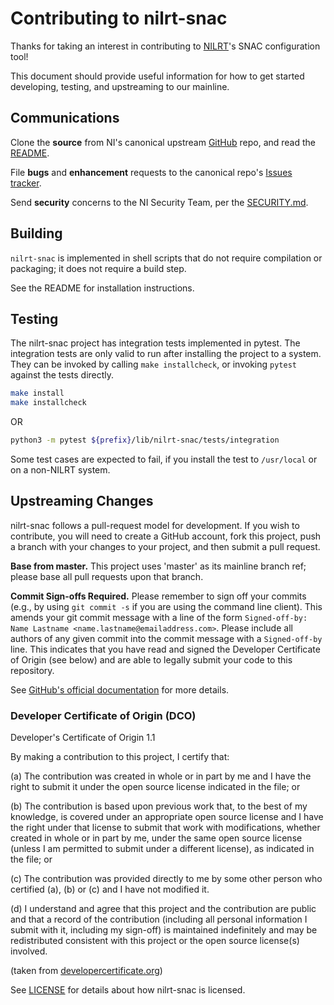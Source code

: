 # Contributing to nilrt-snac

Thanks for taking an interest in contributing to [NILRT](https://github.com/ni/nilrt)'s SNAC configuration tool!

This document should provide useful information for how to get started developing, testing, and upstreaming to our mainline.


## Communications

Clone the **source** from NI's canonical upstream [GitHub](https://github.com/ni/nilrt-snac/) repo, and read the [README](https://github.com/ni/nilrt-snac/blob/master/README.md).

File **bugs** and **enhancement** requests to the canonical repo's [Issues tracker](https://github.com/ni/nilrt-snac/issues).

Send **security** concerns to the NI Security Team, per the [SECURITY.md](https://github.com/ni/nilrt-snac/blob/master/docs/SECURITY.md).


## Building

`nilrt-snac` is implemented in shell scripts that do not require compilation or packaging; it does not require a build step.

See the README for installation instructions.


## Testing

The nilrt-snac project has integration tests implemented in pytest. The integration tests are only valid to run after installing the project to a system. They can be invoked by calling `make installcheck`, or invoking `pytest` against the tests directly.

```bash
make install
make installcheck
```

OR

```bash
python3 -m pytest ${prefix}/lib/nilrt-snac/tests/integration
```

Some test cases are expected to fail, if you install the test to `/usr/local` or on a non-NILRT system.


## Upstreaming Changes

nilrt-snac follows a pull-request model for development.  If you wish to contribute, you will need to create a GitHub account, fork this project, push a branch with your changes to your project, and then submit a pull request.

**Base from master.** This project uses 'master' as its mainline branch ref; please base all pull requests upon that branch.

**Commit Sign-offs Required.** Please remember to sign off your commits (e.g., by using `git commit -s` if you are using the command line client). This amends your git commit message with a line of the form `Signed-off-by: Name Lastname <name.lastname@emailaddress.com>`. Please include all authors of any given commit into the commit message with a `Signed-off-by` line. This indicates that you have read and signed the Developer Certificate of Origin (see below) and are able to legally submit your code to this repository.

See [GitHub's official documentation](https://help.github.com/articles/using-pull-requests/) for more details.


### Developer Certificate of Origin (DCO)

   Developer's Certificate of Origin 1.1

   By making a contribution to this project, I certify that:

   (a) The contribution was created in whole or in part by me and I
       have the right to submit it under the open source license
       indicated in the file; or

   (b) The contribution is based upon previous work that, to the best
       of my knowledge, is covered under an appropriate open source
       license and I have the right under that license to submit that
       work with modifications, whether created in whole or in part
       by me, under the same open source license (unless I am
       permitted to submit under a different license), as indicated
       in the file; or

   (c) The contribution was provided directly to me by some other
       person who certified (a), (b) or (c) and I have not modified
       it.

   (d) I understand and agree that this project and the contribution
       are public and that a record of the contribution (including all
       personal information I submit with it, including my sign-off) is
       maintained indefinitely and may be redistributed consistent with
       this project or the open source license(s) involved.

(taken from [developercertificate.org](https://developercertificate.org/))

See [LICENSE](https://github.com/ni/nilrt-snac/blob/master/LICENSE) for details about how nilrt-snac is licensed.
